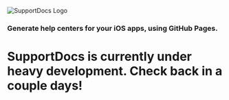 
![SupportDocs Logo](https://raw.githubusercontent.com/aheze/SupportDocs/main/Assets/SupportDocsSmall%202.png)

### Generate help centers for your iOS apps, using GitHub Pages.

# SupportDocs is currently under heavy development. Check back in a couple days!
